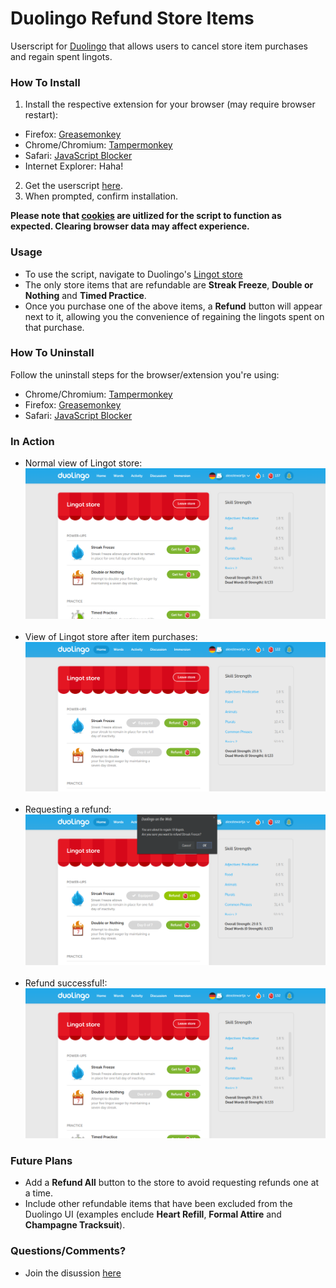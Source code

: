# Duolingo Refund Store Items
Userscript for [Duolingo](https://www.duolingo.com) that allows users to cancel store item purchases and regain spent lingots.

### How To Install

1. Install the respective extension for your browser (may require browser restart):
 * Firefox: [Greasemonkey](https://addons.mozilla.org/en-US/firefox/addon/greasemonkey/)
 * Chrome/Chromium: [Tampermonkey](https://chrome.google.com/webstore/detail/tampermonkey/dhdgffkkebhmkfjojejmpbldmpobfkfo?hl=en)
 * Safari: [JavaScript Blocker](http://javascript-blocker.toggleable.com/)
 * Internet Explorer: Haha!
2. Get the userscript [here](https://raw.githubusercontent.com/alexstewartja/DuolingoRefundStoreItems/master/duolingo-refund-store-items.user.js?duo).
3. When prompted, confirm installation.

<b>Please note that [cookies](http://en.wikipedia.org/wiki/HTTP_cookie) are uitlized for the script to function as expected. Clearing browser data may affect experience.</b>

### Usage

- To use the script, navigate to Duolingo's [Lingot store](https://www.duolingo.com/show_store)
- The only store items that are refundable are <b>Streak Freeze</b>, <b>Double or Nothing</b> and <b>Timed Practice</b>.
- Once you purchase one of the above items, a <b>Refund</b> button will appear next to it, allowing you the convenience of regaining the lingots spent on that purchase.

### How To Uninstall
Follow the uninstall steps for the browser/extension you're using:
- Chrome/Chromium: [Tampermonkey](http://tampermonkey.net/faq.php?ext=dhdg#Q100)
- Firefox: [Greasemonkey](http://wiki.greasespot.net/Greasemonkey_Manual:Script_Management)
- Safari: [JavaScript Blocker](http://javascript-blocker.toggleable.com/)

### In Action

- Normal view of Lingot store:
![store_normal](screenshots/lingot_store_normal.png)
<br/><br/>
- View of Lingot store after item purchases:
![store_refunds_available](screenshots/lingot_store_refunds_available.png)
<br/><br/>
- Requesting a refund:
![store_refund_requested](screenshots/lingot_store_refund_requested.png)
<br/><br/>
- Refund successful!:
![store_refund_requested](screenshots/lingot_store_refund_successful.png)

### Future Plans
- Add a <b>Refund All</b> button to the store to avoid requesting refunds one at a time.
- Include other refundable items that have been excluded from the Duolingo UI (examples enclude <b>Heart Refill</b>, <b>Formal Attire</b> and <b>Champagne Tracksuit</b>).

### Questions/Comments?
- Join the disussion [here](http://blog.alexstew.com/original/scripts/userscripts/duolingo-refund-store-items)

